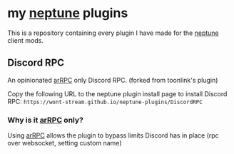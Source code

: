 # my [neptune](https://github.com/uwu/neptune) plugins
This is a repository containing every plugin I have made for the [neptune](https://github.com/uwu/neptune) client mods.

## Discord RPC
An opinionated [arRPC](https://arrpc.openasar.dev/) only Discord RPC. (forked from toonlink's plugin)

Copy the following URL to the neptune plugin install page to install Discord RPC: `https://wont-stream.github.io/neptune-plugins/DiscordRPC`

### Why is it [arRPC](https://arrpc.openasar.dev/) only?
Using [arRPC](https://arrpc.openasar.dev/) allows the plugin to bypass limits Discord has in place (rpc over websocket, setting custom name)
